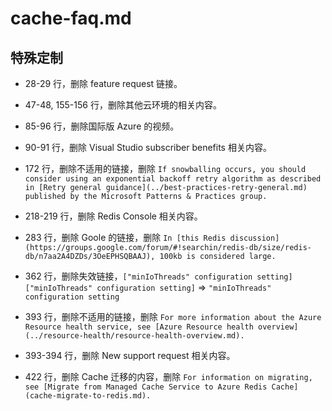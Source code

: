 # cache-faq.md

## 特殊定制

* 28-29 行，删除 feature request 链接。

* 47-48, 155-156 行，删除其他云环境的相关内容。

* 85-96 行，删除国际版 Azure 的视频。

* 90-91 行，删除 Visual Studio subscriber benefits 相关内容。

* 172 行，删除不适用的链接，删除 `If snowballing occurs, you should consider using an exponential backoff retry algorithm as described in [Retry general guidance](../best-practices-retry-general.md) published by the Microsoft Patterns & Practices group.`

* 218-219 行，删除 Redis Console 相关内容。

* 283 行，删除 Goole 的链接，删除 `In [this Redis discussion](https://groups.google.com/forum/#!searchin/redis-db/size/redis-db/n7aa2A4DZDs/3OeEPHSQBAAJ), 100kb is considered large.`

* 362 行，删除失效链接，`["minIoThreads" configuration setting]["minIoThreads" configuration setting]` => `"minIoThreads" configuration setting`

* 393 行，删除不适用的链接，删除 `For more information about the Azure Resource health service, see [Azure Resource health overview](../resource-health/resource-health-overview.md).`

* 393-394 行，删除 New support request 相关内容。

* 422 行，删除 Cache 迁移的内容，删除 `For information on migrating, see [Migrate from Managed Cache Service to Azure Redis Cache](cache-migrate-to-redis.md).`